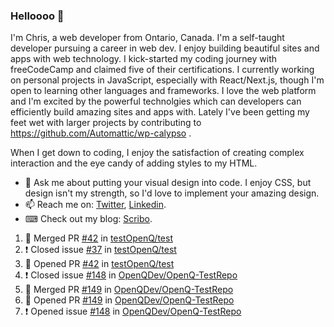 ### Helloooo 👋

I'm Chris, a web developer from Ontario, Canada. I'm a self-taught developer pursuing a career in web dev. I enjoy building beautiful sites and apps with web technology.
I kick-started my coding journey with freeCodeCamp and claimed five of their certifications.  I currently working on personal projects in JavaScript, especially with React/Next.js, though I'm open to learning other languages and frameworks. I love the web platform and I'm excited by the powerful technolgies which can developers can efficiently build amazing sites and apps with. Lately I've been getting my feet wet with larger projects by contributing to https://github.com/Automattic/wp-calypso .

When I get down to coding, I enjoy the satisfaction of creating complex interaction and the eye candy of adding styles to my HTML. 

- 💬 Ask me about putting your visual design into code. I enjoy CSS, but design isn't my strength, so I'd love to implement your amazing design.
- 📫 Reach me on: [Twitter](https://twitter.com/Christo28120856), [Linkedin](https://www.linkedin.com/in/christopher-stevers-07b9a5204/).
- ⌨ Check out my blog: [Scribo](https://christopherstevers.cf).
<!--
**Christopher-Stevers/Christopher-Stevers** is a ✨ _special_ ✨ repository because its `README.md` (this file) appears on your GitHub profile.

Here are some ideas to get you started:

- 🔭 I’m currently working on ...
- 🌱 I’m currently learning ...
- 👯 I’m looking to collaborate on ...
- 🤔 I’m looking for help with ...
- 😄 Pronouns: ...
- ⚡ Fun fact: ...
-->

<!--START_SECTION:activity-->
1. 🎉 Merged PR [#42](https://github.com/testOpenQ/test/pull/42) in [testOpenQ/test](https://github.com/testOpenQ/test)
2. ❗️ Closed issue [#37](https://github.com/testOpenQ/test/issues/37) in [testOpenQ/test](https://github.com/testOpenQ/test)
3. 💪 Opened PR [#42](https://github.com/testOpenQ/test/pull/42) in [testOpenQ/test](https://github.com/testOpenQ/test)
4. ❗️ Closed issue [#148](https://github.com/OpenQDev/OpenQ-TestRepo/issues/148) in [OpenQDev/OpenQ-TestRepo](https://github.com/OpenQDev/OpenQ-TestRepo)
5. 🎉 Merged PR [#149](https://github.com/OpenQDev/OpenQ-TestRepo/pull/149) in [OpenQDev/OpenQ-TestRepo](https://github.com/OpenQDev/OpenQ-TestRepo)
6. 💪 Opened PR [#149](https://github.com/OpenQDev/OpenQ-TestRepo/pull/149) in [OpenQDev/OpenQ-TestRepo](https://github.com/OpenQDev/OpenQ-TestRepo)
7. ❗️ Opened issue [#148](https://github.com/OpenQDev/OpenQ-TestRepo/issues/148) in [OpenQDev/OpenQ-TestRepo](https://github.com/OpenQDev/OpenQ-TestRepo)
<!--END_SECTION:activity-->
